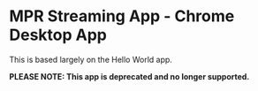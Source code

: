 # MPR Streaming App - Chrome Desktop App

This is based largely on the Hello World app. 

**PLEASE NOTE: This app is deprecated and no longer supported.**
